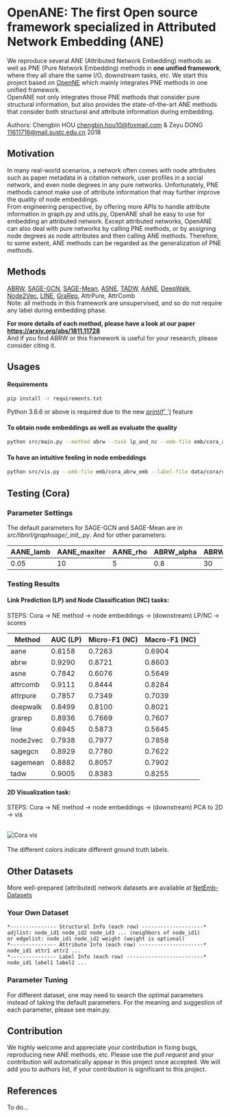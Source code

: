 # OpenANE: The first Open source framework specialized in Attributed Network Embedding (ANE)
We reproduce several ANE (Attributed Network Embedding) methods as well as PNE (Pure Network Embedding) methods in **one unified framework**, where they all share the same I/O, downstream tasks, etc. We start this project based on [OpenNE](https://github.com/thunlp/OpenNE) which mainly integrates PNE methods in one unified framework. 
<br> OpenANE not only integrates those PNE methods that consider pure structural information, but also provides the state-of-the-art ANE methods that consider both structural and attribute information during embedding.

Authors: Chengbin HOU chengbin.hou10@foxmail.com & Zeyu DONG 11611716@mail.sustc.edu.cn 2018


## Motivation
In many real-world scenarios, a network often comes with node attributes such as paper metadata in a citation network, user profiles in a social network, and even node degrees in any pure networks. Unfortunately, PNE methods cannot make use of attribute information that may further improve the quality of node embeddings. 
<br> From engineering perspective, by offering more APIs to handle attribute information in graph.py and utils.py, OpenANE shall be easy to use for embedding an attributed network. Except attributed networks, OpenANE can also deal with pure networks by calling PNE methods, or by assigning node degrees as node attributes and then calling ANE methods. Therefore, to some extent, ANE methods can be regarded as the generalization of PNE methods.

## Methods
[ABRW](https://github.com/houchengbin/ABRW),
[SAGE-GCN](https://github.com/williamleif/GraphSAGE),
[SAGE-Mean](https://github.com/williamleif/GraphSAGE),
[ASNE](https://github.com/lizi-git/ASNE),
[TADW](https://github.com/thunlp/OpenNE),
[AANE](https://github.com/xhuang31/AANE_Python),
[DeepWalk](https://github.com/thunlp/OpenNE),
[Node2Vec](https://github.com/thunlp/OpenNE),
[LINE](https://github.com/thunlp/OpenNE),
[GraRep](https://github.com/thunlp/OpenNE),
AttrPure,
AttrComb
<br> Note: all methods in this framework are unsupervised, and so do not require any label during embedding phase.

**For more details of each method, please have a look at our paper https://arxiv.org/abs/1811.11728**
<br> And if you find ABRW or this framework is useful for your research, please consider citing it.


## Usages
#### Requirements
```bash
pip install -r requirements.txt
```
Python 3.6.6 or above is required due to the new [*print(f' ')*](https://docs.python.org/3.6/reference/lexical_analysis.html#f-strings) feature
#### To obtain node embeddings as well as evaluate the quality
```bash
python src/main.py --method abrw --task lp_and_nc --emb-file emb/cora_abrw_emb --save-emb
```
#### To have an intuitive feeling in node embeddings
```bash
python src/vis.py --emb-file emb/cora_abrw_emb --label-file data/cora/cora_label.txt
```


## Testing (Cora)
### Parameter Settings
The default parameters for SAGE-GCN and SAGE-Mean are in *src/libnrl/graphsage/\__init\__.py*. And for other parameters:

| AANE_lamb | AANE_maxiter | AANE_rho | ABRW_alpha | ABRW_topk | ASNE_lamb | AttrComb_mode | GraRep_kstep | LINE_negative_ratio | LINE_order | Node2Vec_p | Node2Vec_q | TADW_lamb | TADW_maxiter | batch_size | dim | dropout | epochs | label_reserved | learning_rate | link_remove | number_walks | walk_length | weight_decay | window_size | workers |
|-----------|--------------|----------|------------|-----------|-----------|---------------|--------------|---------------------|------------|------------|------------|-----------|--------------|------------|-----|---------|--------|----------------|---------------|-------------|--------------|-------------|--------------|-------------|---------|
| 0.05      | 10           | 5        | 0.8        | 30        | 1         | concat        | 4            | 5                   | 3          | 0.5        | 0.5        | 0.2       | 10           | 128        | 128 | 0.5     | 100    | 0.7            | 0.001         | 0.1         | 10           | 80          | 0.0001       | 10          | 24      |


### Testing Results
#### Link Prediction (LP) and Node Classification (NC) tasks:
STEPS: Cora -> NE method -> node embeddings -> (downstream) LP/NC -> scores

| Method   | AUC (LP)   | Micro-F1 (NC) | Macro-F1 (NC) |
|----------|--------|----------|----------|
| aane     | 0.8158 | 0.7263   | 0.6904   |
| abrw     | 0.9290 | 0.8721   | 0.8603   |
| asne     | 0.7842 | 0.6076   | 0.5649   |
| attrcomb | 0.9111 | 0.8444   | 0.8284   |
| attrpure | 0.7857 | 0.7349   | 0.7039   |
| deepwalk | 0.8499 | 0.8100   | 0.8021   |
| grarep   | 0.8936 | 0.7669   | 0.7607   |
| line     | 0.6945 | 0.5873   | 0.5645   |
| node2vec | 0.7938 | 0.7977   | 0.7858   |
| sagegcn  | 0.8929 | 0.7780   | 0.7622   |
| sagemean | 0.8882 | 0.8057   | 0.7902   |
| tadw     | 0.9005 | 0.8383   | 0.8255   |

#### 2D Visualization task:
STEPS: Cora -> NE method -> node embeddings -> (downstream) PCA to 2D -> vis

<br> ![Cora vis](https://github.com/houchengbin/OpenANE/blob/master/log/vis.jpg) <br>
<br> The different colors indicate different ground truth labels.

## Other Datasets
More well-prepared (attributed) network datasets are available at [NetEmb-Datasets](https://github.com/houchengbin/NetEmb-Datasets)

### Your Own Dataset
    *--------------- Structural Info (each row) --------------------*
    adjlist: node_id1 node_id2 node_id3 ... (neighbors of node_id1)
    or edgelist: node_id1 node_id2 weight (weight is optional)
    *--------------- Attribute Info (each row) ---------------------*
    node_id1 attr1 attr2 ...
    *--------------- Label Info (each row) -------------------------*
    node_id1 label1 label2 ...

### Parameter Tuning
For different dataset, one may need to search the optimal parameters instead of taking the default parameters.
For the meaning and suggestion of each parameter, please see main.py. 


## Contribution
We highly welcome and appreciate your contribution in fixing bugs, reproducing new ANE methods, etc. Please use the *pull request* and your contribution will automatically appear in this project once accepted. We will add you to authors list, if your contribution is significant to this project.

## References
To do...
